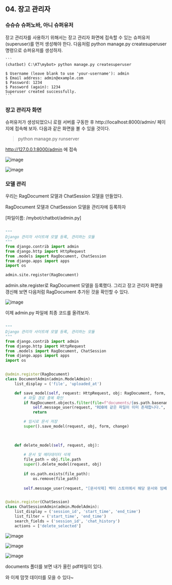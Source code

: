 ## 04. 장고 관리자

### 슈슈슈 슈퍼노바, 아니 슈퍼유저 

장고 관리자를 사용하기 위해서는 장고 관리자 화면에 접속할 수 있는 슈퍼유저(superuser)를 먼저 생성해야 한다. 다음처럼 python manage.py createsuperuser 명령으로 슈퍼유저를 생성하자.

    ```
    (chatbot) C:\KT\mybot> python manage.py createsuperuser

    $ Username (leave blank to use 'your-username'): admin
    $ Email address: admin@example.com
    $ Password: 1234
    $ Password (again): 1234
    Superuser created successfully.
    ```

### 장고 관리자 화면
슈퍼유저가 생성되었으니 로컬 서버를 구동한 후 http://localhost:8000/admin/ 페이지에 접속해 보자. 다음과 같은 화면을 볼 수 있을 것이다.

> python manage.py runserver

http://127.0.0.1:8000/admin 에 접속 

![image](https://github.com/khw11044/llm_rag_start_note/assets/51473705/afce9bd7-cdc4-4781-8999-df7d577191d7)

![image](https://github.com/khw11044/llm_rag_start_note/assets/51473705/e9dad7a5-6520-4d75-9334-204ce4eba26c)

### 모델 관리 

우리는 RagDocument 모델과 ChatSession 모델을 만들었다. 

RagDocument 모델과 ChatSession 모델을 관리자에 등록하자 

[파일이름: /mybot/chatbot/admin.py]

```python

"""
Django 관리자 사이트에 모델 등록, 관리하는 모듈
"""
from django.contrib import admin
from django.http import HttpRequest
from .models import RagDocument, ChatSession
from django.apps import apps
import os

admin.site.register(RagDocument)

```

admin.site.register로 RagDocument 모델을 등록했다. 그리고 장고 관리자 화면을 갱신해 보면 다음처럼 RagDocument 추가된 것을 확인할 수 있다.

![image](https://github.com/khw11044/llm_rag_start_note/assets/51473705/93c0db12-d93c-47fc-adff-62e921829147)


이제 admin.py 파일에 최종 코드를 올려보자. 

```python

"""
Django 관리자 사이트에 모델 등록, 관리하는 모듈
"""
from django.contrib import admin
from django.http import HttpRequest
from .models import RagDocument, ChatSession
from django.apps import apps
import os


@admin.register(RagDocument)
class DocumentAdmin(admin.ModelAdmin):
    list_display = ('file', 'uploaded_at')

    def save_model(self, request: HttpRequest, obj: RagDocument, form, change):
        # 파일 경로 중복 확인
        if RagDocument.objects.filter(file=f"documents/{os.path.basename(obj.file.path)}").exists(): # aivle_article.csv
            self.message_user(request, "RDB에 같은 파일이 이미 존재합니다.", level='error')
            return

        # 임시로 문서 저장
        super().save_model(request, obj, form, change)
        
       

    def delete_model(self, request, obj):
       
        # 문서 및 메타데이터 삭제
        file_path = obj.file.path
        super().delete_model(request, obj)
        
        if os.path.exists(file_path):
            os.remove(file_path)
            
        self.message_user(request, "[문서삭제] 벡터 스토어에서 해당 문서와 임베딩 데이터를 성공적으로 삭제하였습니다.")


@admin.register(ChatSession)
class ChatSessionAdmin(admin.ModelAdmin):
    list_display = ('session_id', 'start_time', 'end_time')
    list_filter = ('start_time', 'end_time')
    search_fields = ('session_id', 'chat_history')
    actions = ['delete_selected']


```

![image](https://github.com/khw11044/llm_rag_start_note/assets/51473705/45c625f1-4e7b-48dc-96a0-1e2c6c91e6eb)


![image](https://github.com/khw11044/llm_rag_start_note/assets/51473705/dc4de5a6-370b-488f-9c6e-2172ffb3e623)

![image](https://github.com/khw11044/llm_rag_start_note/assets/51473705/14cf365d-b794-4635-bebd-a0ead19cb520)

documents 폴더를 보면 내가 올린 pdf파일이 있다. 

와 이제 맘껏 데이터를 모을 수 있다~ 

